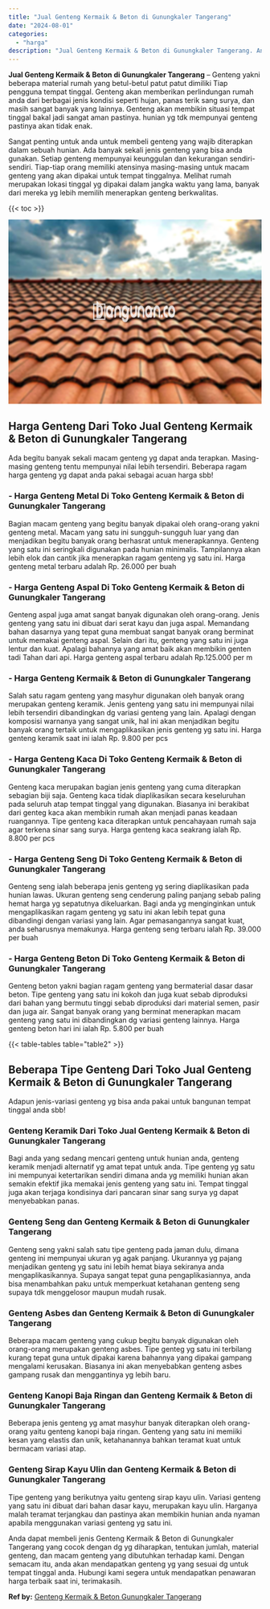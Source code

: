 ```yaml
---
title: "Jual Genteng Kermaik & Beton di Gunungkaler Tangerang"
date: "2024-08-01"
categories: 
  - "harga"
description: "Jual Genteng Kermaik & Beton di Gunungkaler Tangerang. Anda dapat membeli jenis Genteng Kermaik & Beton di Gunungkaler Tangerang yang cocok dengan dg yg diha..."
---
```


**Jual Genteng Kermaik & Beton di Gunungkaler Tangerang** – Genteng yakni beberapa material rumah yang betul-betul patut patut dimiliki Tiap pengguna tempat tinggal. Genteng akan memberikan perlindungan rumah anda dari berbagai jenis kondisi seperti hujan, panas terik sang surya, dan masih sangat banyak yang lainnya. Genteng akan membikin situasi tempat tinggal bakal jadi sangat aman pastinya. hunian yg tdk mempunyai genteng pastinya akan tidak enak.

Sangat penting untuk anda untuk membeli genteng yang wajib diterapkan dalam sebuah hunian. Ada banyak sekali jenis genteng yang bisa anda gunakan. Setiap genteng mempunyai keunggulan dan kekurangan sendiri-sendiri. Tiap-tiap orang memiliki atensinya masing-masing untuk macam genteng yang akan dipakai untuk tempat tinggalnya. Melihat rumah merupakan lokasi tinggal yg dipakai dalam jangka waktu yang lama, banyak dari mereka yg lebih memilih menerapkan genteng berkwalitas.

{{< toc >}}

![Jual Genteng Kermaik & Beton di Gunungkaler Tangerang](/images/genteng-minimalis-murah32.png)

## Harga Genteng Dari Toko Jual Genteng Kermaik & Beton di Gunungkaler Tangerang

Ada begitu banyak sekali macam genteng yg dapat anda terapkan. Masing-masing genteng tentu mempunyai nilai lebih tersendiri. Beberapa ragam harga genteng yg dapat anda pakai sebagai acuan harga sbb!

### \- Harga Genteng Metal Di Toko Genteng Kermaik & Beton di Gunungkaler Tangerang

Bagian macam genteng yang begitu banyak dipakai oleh orang-orang yakni genteng metal. Macam yang satu ini sungguh-sungguh luar yang dan menjadikan begitu banyak orang berhasrat untuk menerapkannya. Genteng yang satu ini seringkali digunakan pada hunian minimalis. Tampilannya akan lebih elok dan cantik jika menerapkan ragam genteng yg satu ini. Harga genteng metal terbaru adalah Rp. 26.000 per buah

### \- Harga Genteng Aspal Di Toko Genteng Kermaik & Beton di Gunungkaler Tangerang

Genteng aspal juga amat sangat banyak digunakan oleh orang-orang. Jenis genteng yang satu ini dibuat dari serat kayu dan juga aspal. Memandang bahan dasarnya yang tepat guna membuat sangat banyak orang berminat untuk memakai genteng aspal. Selain dari itu, genteng yang satu ini juga lentur dan kuat. Apalagi bahannya yang amat baik akan membikin genten tadi Tahan dari api. Harga genteng aspal terbaru adalah Rp.125.000 per m

### \- Harga Genteng Kermaik & Beton di Gunungkaler Tangerang

Salah satu ragam genteng yang masyhur digunakan oleh banyak orang merupakan genteng keramik. Jenis genteng yang satu ini mempunyai nilai lebih tersendiri dibandingkan dg variasi genteng yang lain. Apalagi dengan komposisi warnanya yang sangat unik, hal ini akan menjadikan begitu banyak orang tertaik untuk mengaplikasikan jenis genteng yg satu ini. Harga genteng keramik saat ini ialah Rp. 9.800 per pcs

### \- Harga Genteng Kaca Di Toko Genteng Kermaik & Beton di Gunungkaler Tangerang

Genteng kaca merupakan bagian jenis genteng yang cuma diterapkan sebagian biji saja. Genteng kaca tidak diaplikasikan secara keseluruhan pada seluruh atap tempat tinggal yang digunakan. Biasanya ini berakibat dari genteg kaca akan membikin rumah akan menjadi panas keadaan ruangannya. Tipe genteng kaca diterapkan untuk pencahayaan rumah saja agar terkena sinar sang surya. Harga genteng kaca seakrang ialah Rp. 8.800 per pcs

### \- Harga Genteng Seng Di Toko Genteng Kermaik & Beton di Gunungkaler Tangerang

Genteng seng ialah beberapa jenis genteng yg sering diaplikasikan pada hunian lawas. Ukuran genteng seng cenderung paling panjang sebab paling hemat harga yg sepatutnya dikeluarkan. Bagi anda yg menginginkan untuk mengaplikasikan ragam genteng yg satu ini akan lebih tepat guna dibandingi dengan variasi yang lain. Agar pemasangannya sangat kuat, anda seharusnya memakunya. Harga genteng seng terbaru ialah Rp. 39.000 per buah

### \- Harga Genteng Beton Di Toko Genteng Kermaik & Beton di Gunungkaler Tangerang

Genteng beton yakni bagian ragam genteng yang bermaterial dasar dasar beton. Tipe genteng yang satu ini kokoh dan juga kuat sebab diproduksi dari bahan yang bermutu tinggi sebab diproduksi dari material semen, pasir dan juga air. Sangat banyak orang yang berminat menerapkan macam genteng yang satu ini dibandingkan dg variasi genteng lainnya. Harga genteng beton hari ini ialah Rp. 5.800 per buah

{{< table-tables table="table2" >}}

## Beberapa Tipe Genteng Dari Toko Jual Genteng Kermaik & Beton di Gunungkaler Tangerang

Adapun jenis-variasi genteng yg bisa anda pakai untuk bangunan tempat tinggal anda sbb!

### Genteng Keramik Dari Toko Jual Genteng Kermaik & Beton di Gunungkaler Tangerang

Bagi anda yang sedang mencari genteng untuk hunian anda, genteng keramik menjadi alternatif yg amat tepat untuk anda. Tipe genteng yg satu ini mempunyai ketertarikan sendiri dimana anda yg memiliki hunian akan semakin efektif jika memakai jenis genteng yang satu ini. Tempat tinggal juga akan terjaga kondisinya dari pancaran sinar sang surya yg dapat menyebabkan panas.

### Genteng Seng dan Genteng Kermaik & Beton di Gunungkaler Tangerang

Genteng seng yakni salah satu tipe genteng pada jaman dulu, dimana genteng ini mempunyai ukuran yg agak panjang. Ukurannya yg pajang menjadikan genteng yg satu ini lebih hemat biaya sekiranya anda mengaplikasikannya. Supaya sangat tepat guna pengaplikasiannya, anda bisa menambahkan paku untuk memperkuat ketahanan genteng seng supaya tdk menggelosor maupun mudah rusak.

### Genteng Asbes dan Genteng Kermaik & Beton di Gunungkaler Tangerang

Beberapa macam genteng yang cukup begitu banyak digunakan oleh orang-orang merupakan genteng asbes. Tipe genteg yg satu ini terbilang kurang tepat guna untuk dipakai karena bahannya yang dipakai gampang mengalami kerusakan. Biasanya ini akan menyebabkan genteng asbes gampang rusak dan menggantinya yg lebih baru.

### Genteng Kanopi Baja Ringan dan Genteng Kermaik & Beton di Gunungkaler Tangerang

Beberapa jenis genteng yg amat masyhur banyak diterapkan oleh orang-orang yaitu genteng kanopi baja ringan. Genteng yang satu ini memiiki kesan yang elastis dan unik, ketahanannya bahkan teramat kuat untuk bermacam variasi atap.

### Genteng Sirap Kayu Ulin dan Genteng Kermaik & Beton di Gunungkaler Tangerang

Tipe genteng yang berikutnya yaitu genteng sirap kayu ulin. Variasi genteng yang satu ini dibuat dari bahan dasar kayu, merupakan kayu ulin. Harganya malah teramat terjangkau dan pastinya akan membikin hunian anda nyaman apabila menggunakan variasi genteng yg satu ini.

Anda dapat membeli jenis Genteng Kermaik & Beton di Gunungkaler Tangerang yang cocok dengan dg yg diharapkan, tentukan jumlah, material genteng, dan macam genteng yang dibutuhkan terhadap kami. Dengan semacam itu, anda akan mendapatkan genteng yg yang sesuai dg untuk tempat tinggal anda. Hubungi kami segera untuk mendapatkan penawaran harga terbaik saat ini, terimakasih.

**Ref by:**  [Genteng Kermaik & Beton  Gunungkaler Tangerang](https://id.wikipedia.org/wiki/Genteng)
